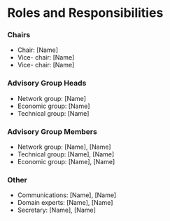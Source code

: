 # Roles and Responsibilities

### Chairs

* Chair: \[Name]
* Vice- chair: \[Name]
* Vice- chair: \[Name]

### Advisory Group Heads

* Network group: \[Name]
* Economic group: \[Name]
* Technical group: \[Name]

### Advisory Group Members

* Network group: \[Name], \[Name]
* Technical group: \[Name], \[Name]
* Economic group: \[Name], \[Name]

### Other

* Communications: \[Name], \[Name]
* Domain experts: \[Name], \[Name]
* Secretary: \[Name], \[Name]
